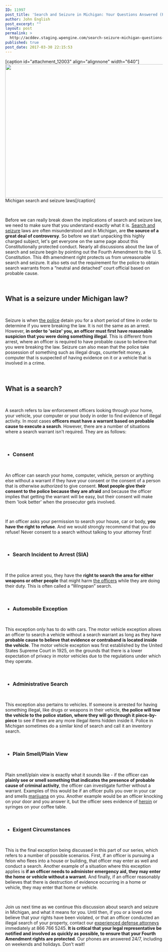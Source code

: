 ```yaml
---
ID: 11997
post_title: 'Search and Seizure in Michigan: Your Questions Answered (Part 1)'
author: John English
post_excerpt: ""
layout: post
permalink: >
  http://acddev.staging.wpengine.com/search-seizure-michigan-questions-answered.html
published: true
post_date: 2017-03-30 22:15:53
---
```

[caption id="attachment_12003" align="alignnone" width="640"]<img class="size-full wp-image-12003" src="http://acddev.staging.wpengine.com/wp-content/uploads/2017/03/detective-1039883_640.jpg" alt="" width="640" height="426" /> Michigan search and seizure laws[/caption]

&nbsp;

<span style="font-weight: 400;">Before we can really break down the implications of search and seizure law, we need to make sure that you understand exactly what it is. </span><a href="http://acddev.staging.wpengine.com/searches.html" target="_blank"><span style="font-weight: 400;">Search and seizure</span></a><span style="font-weight: 400;"> laws are often misunderstood and in Michigan, are </span><b>the source of a great deal of controversy</b><span style="font-weight: 400;">. So before we start unpacking this highly charged subject, let's get everyone on the same page about this Constitutionally protected conduct. Nearly all discussions about the law of search and seizure begin by pointing out the Fourth Amendment to the U. S. Constitution. This 4th amendment right protects us from unreasonable search and seizure. It also sets out the requirement for the police to obtain search warrants from a “neutral and detached” court official based on probable cause. </span>

&nbsp;
<h2><b>What is a seizure under Michigan law?</b></h2>
&nbsp;

<span style="font-weight: 400;">Seizure is when </span><a href="http://acddev.staging.wpengine.com/police-mistakes.html" target="_blank"><span style="font-weight: 400;">the police</span></a><span style="font-weight: 400;"> detain you for a short period of time in order to determine if you were breaking the law. It is not the same as an arrest. However, </span><b>in order to 'seize' you, an officer must first have reasonable suspicion that you were doing something illegal</b><span style="font-weight: 400;">. This is different from arrest, where an officer is required to have probable cause to believe that you were breaking the law. Seizure can also mean that the police take possession of something such as illegal drugs, counterfeit money, a computer that is suspected of having evidence on it or a vehicle that is involved in a crime. </span>

&nbsp;
<h2><b>What is a search?</b></h2>
&nbsp;

<span style="font-weight: 400;">A search refers to law enforcement officers looking through your home, your vehicle, your computer or your body in order to find evidence of illegal activity. In most cases </span><b>officers must have a warrant based on probable cause to execute a search</b><span style="font-weight: 400;">. However, there are a number of situations where a search warrant isn't required. They are as follows:</span>

&nbsp;
<ul>
 	<li>
<h3><b>Consent</b></h3>
</li>
</ul>
&nbsp;

<span style="font-weight: 400;">An officer can search your home, computer, vehicle, person or anything else without a warrant if they have your consent or the consent of a person that is otherwise authorized to give consent. </span><b>Most people give their consent to the police because they are afraid</b><span style="font-weight: 400;"> and because the officer implies that getting the warrant will be easy, but their consent will make them 'look better' when the prosecutor gets involved. </span>

&nbsp;

<span style="font-weight: 400;">If an officer asks your permission to search your house, car or body, </span><b>you have the right to refuse</b><span style="font-weight: 400;">. And we would strongly recommend that you do refuse! Never consent to a search without talking to your attorney first!</span>

&nbsp;
<ul>
 	<li>
<h3><b>Search Incident to Arrest (SIA) </b></h3>
</li>
</ul>
&nbsp;

<span style="font-weight: 400;">If the police arrest you, they have the </span><b>right to search the area for either weapons or other people</b><span style="font-weight: 400;"> that might harm </span><a href="http://acddev.staging.wpengine.com/cop-secrets.html" target="_blank"><span style="font-weight: 400;">the officers</span></a><span style="font-weight: 400;"> while they are doing their duty. This is often called a “Wingspan” search.</span>

&nbsp;
<ul>
 	<li>
<h3><b>Automobile Exception</b></h3>
</li>
</ul>
&nbsp;

<span style="font-weight: 400;">This exception only has to do with cars. The motor vehicle exception allows an officer to search a vehicle without a search warrant as long as they have </span><b>probable cause to believe that evidence or contraband is located inside the vehicle</b><span style="font-weight: 400;">. The motor vehicle exception was first established by the United States Supreme Court in 1925, on the grounds that there is a lower expectation of privacy in motor vehicles due to the regulations under which they operate.</span>

&nbsp;
<ul>
 	<li>
<h3><b>Administrative Search </b></h3>
</li>
</ul>
&nbsp;

<span style="font-weight: 400;">This exception also pertains to vehicles. If someone is arrested for having something illegal, like drugs or weapons in their vehicle, </span><b>the police will tow the vehicle to the police station, where they will go through it piece-by-piece</b><span style="font-weight: 400;"> to see if there are any more illegal items hidden inside it. Police in Michigan sometimes do a similar kind of search and call it an inventory search. </span>

&nbsp;
<ul>
 	<li>
<h3><b>Plain Smell/Plain View</b></h3>
</li>
</ul>
&nbsp;

<span style="font-weight: 400;">Plain smell/plain view is exactly what it sounds like - if the officer can </span><b>plainly see or smell something that indicates the presence of probable cause of criminal activity</b><span style="font-weight: 400;">, the officer can investigate further without a warrant. Examples of this would be if an officer pulls you over in your car and smells </span><a href="http://acddev.staging.wpengine.com/marijuana.html" target="_blank"><span style="font-weight: 400;">marijuana</span></a><span style="font-weight: 400;"> on you. Another example would be an officer knocking on your door and you answer it, but the officer sees evidence of </span><a href="http://acddev.staging.wpengine.com/heroin.html" target="_blank"><span style="font-weight: 400;">heroin</span></a><span style="font-weight: 400;"> or syringes on your coffee table.</span>

&nbsp;
<ul>
 	<li style="font-weight: 400;">
<h3><b>Exigent Circumstances</b></h3>
</li>
</ul>
&nbsp;

<span style="font-weight: 400;">This is the final exception being discussed in this part of our series, which refers to a number of possible scenarios. First, if an officer is pursuing a felon who flees into a house or building, that officer may enter as well and conduct a search. Another example of a situation where this exception applies is </span><b>if an officer needs to administer emergency aid, they may enter the home or vehicle without a warrant</b><span style="font-weight: 400;">. And finally, if an officer reasonably believes that there is destruction of evidence occurring in a home or vehicle, they may enter that home or vehicle. </span>

&nbsp;

<span style="font-weight: 400;">Join us next time as we continue this discussion about search and seizure in Michigan, and what it means for you. Until then, if you or a loved one believe that your rights have been violated, or that an officer conducted an illegal search of your property, contact our </span><a href="http://acddev.staging.wpengine.com/trial-attorneys.html" target="_blank"><span style="font-weight: 400;">experienced defense attorneys</span></a><span style="font-weight: 400;"> immediately at 866 766 5245. </span><b>It is critical that your legal representative be notified and involved as quickly as possible, to ensure that your Fourth Amendment rights are protected</b><span style="font-weight: 400;">. Our phones are answered 24/7, including on weekends and holidays. Don't wait!</span>

&nbsp;
